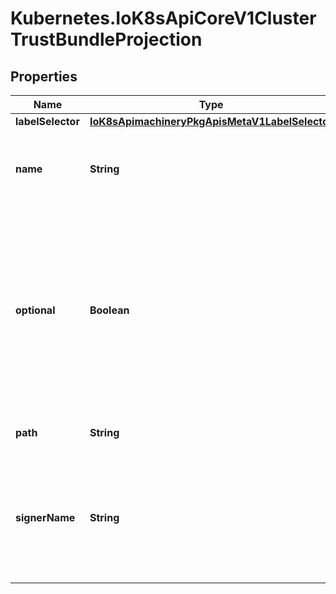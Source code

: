 # Kubernetes.IoK8sApiCoreV1ClusterTrustBundleProjection

## Properties

Name | Type | Description | Notes
------------ | ------------- | ------------- | -------------
**labelSelector** | [**IoK8sApimachineryPkgApisMetaV1LabelSelector**](IoK8sApimachineryPkgApisMetaV1LabelSelector.md) |  | [optional] 
**name** | **String** | Select a single ClusterTrustBundle by object name.  Mutually-exclusive with signerName and labelSelector. | [optional] 
**optional** | **Boolean** | If true, don&#39;t block pod startup if the referenced ClusterTrustBundle(s) aren&#39;t available.  If using name, then the named ClusterTrustBundle is allowed not to exist.  If using signerName, then the combination of signerName and labelSelector is allowed to match zero ClusterTrustBundles. | [optional] 
**path** | **String** | Relative path from the volume root to write the bundle. | 
**signerName** | **String** | Select all ClusterTrustBundles that match this signer name. Mutually-exclusive with name.  The contents of all selected ClusterTrustBundles will be unified and deduplicated. | [optional] 


